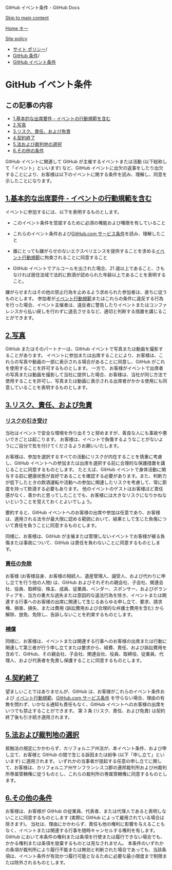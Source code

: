 GitHub イベント条件 - GitHub Docs

[Skip to main content](#main-content)

[Home キー](/ja)

[Site policy](/ja/site-policy)

* [サイト ポリシー](/ja/site-policy)/
* [GitHub 条件](/ja/site-policy/github-terms)/
* [GitHub イベント条件](/ja/site-policy/github-terms/github-event-terms)

GitHub イベント条件
==========

この記事の内容
----------

* [1.基本的な出席要件 - イベントの行動規範を含む](#1-basic-requirements-to-attend---including-the-event-code-of-conduct)
* [2.写真](#2-pictures)
* [3.リスク、責任、および免責](#3-risk-liability-and-indemnity)
* [4.契約終了](#4-termination)
* [5.法および裁判地の選択](#5-choice-of-law-and-venue)
* [6.その他の条件](#6-miscellaneous-terms)

GitHub イベントに関連して GitHub が主催するイベントまたは活動 (以下総称して「イベント」といいます) など、GitHub イベントに出欠の返事をしたり出欠することにより、お客様は以下のイベントに関する条件を読み、理解し、同意を示したことになります。

[1.基本的な出席要件 - イベントの行動規範を含む](#1-basic-requirements-to-attend---including-the-event-code-of-conduct)
----------

イベントに参加するには、以下を表明するものとします。

* このイベント条件を受諾するために必須の権能および権限を有していること

* これらのイベント条件および[GitHub.com サービス条件](/ja/site-policy/github-terms/github-terms-of-service)を読み、理解したこと

* 誰にとっても嫌がらせのないエクスペリエンスを提供することを求める[イベント行動規範](/ja/site-policy/github-terms/github-event-code-of-conduct)に拘束されることに同意すること

* GitHub イベントでアルコールを出された場合、21 歳以上であること、さもなければ居住法域で法的に飲酒が認められた年齢以上であることを表明すること。

嫌がらせまたはその他の禁止行為を止めるよう求められた参加者は、直ちに従うものとします。 参加者が[イベント行動規範](/ja/site-policy/github-terms/github-event-code-of-conduct)またはこれらの条件に違反する行為を行った場合、イベント主催者は、違反者に警告したりイベントまたはコンファレンスから払い戻しを行わずに退去させるなど、適切と判断する措置を講じることができます。

[2.写真](#2-pictures)
----------

GitHub またはそのパートナーは、GitHub イベントで写真または動画を撮影することがあります。 イベントに参加または出席することにより、お客様は、これらの写真や動画の一部に表示される場合があることに同意し、GitHub がこれを使用することを許可するものとします。 一方で、お客様がイベントで出席者の写真または動画を撮影して当社に提供した場合、お客様は、当社が同じ方法で使用することを許可し、写真または動画に表示される出席者がかかる使用にも同意していることを表明するものとします。

[3.リスク、責任、および免責](#3-risk-liability-and-indemnity)
----------

### [リスクの引き受け](#assumption-of-risk) ###

当社はイベントで安全な環境を作り出そうと努めますが、善良な人にも事故や悪いできごとは起こります。 お客様は、イベントで負傷するようなことがないようにご自分で気を付けてくださるようお願いいたします。

お客様は、参加を選択するすべての活動にリスクが内在することを慎重に考慮し、GitHub イベントへの参加または出席を選択する前に合理的な保護措置を講じることに同意するものとします。 たとえば、GitHub イベントで身体活動に関与する前に健康状態が良好であることを確認する必要があります。また、判断力が低下したときの飲酒運転や活動への参加に関連したリスクを考慮して、常に節度を持って飲酒する必要もあります。 他のイベントのゲストはお客様ほど責任感がなく、善かれと思ってしたことでも、お客様には大きなリスクになりかねないということを覚えておくとよいでしょう。

要約すると、GitHub イベントへのお客様の出席や参加は任意であり、お客様は、適用される法令が最大限に認める範囲において、結果として生じた負傷について責任を負うことに同意するものとします。

同様に、お客様は、GitHub が主催または管理しないイベントでお客様が被る負傷または事故について、GitHub は責任を負わないことに同意するものとします。

### [責任の免除](#release-of-liability) ###

お客様 (お客様自身、お客様の相続人、遺産管理人、譲受人、および代わりに申し立てを行う他の人物) は、GitHub およびそれぞれの親会社、子会社、関連会社、役員、取締役、株主、成員、従業員、ベンダー、スポンサー、およびボランティアを、当方の重大な過失または意図的な違法行為を除き、イベントまたは関連する行事へのお客様の出席に関連して生じるあらゆる申し立て、要求、請求権、損害、損失、または費用 (訴訟費用および合理的な弁護士費用を含む) から解除、放免、免除し、告訴しないことを約束するものとします。

### [補償](#indemnity) ###

同様に、お客様は、イベントまたは関連する行事へのお客様の出席または行動に関連して第三者が行う申し立てまたは要求から、経費、責任、および訴訟費用を含めて、GitHub、その親会社、子会社、関連会社、役員、取締役、従業員、代理人、および代表者を免責し保護することに同意するものとします。

[4.契約終了](#4-termination)
----------

望ましいことではありませんが、GitHub は、お客様がこれらのイベント条件および [イベント行動規範](/ja/site-policy/github-terms/github-event-code-of-conduct)、[GitHub.com サービス条件](/ja/site-policy/github-terms/github-terms-of-service) を守らない場合、理由の有無を問わず、いかなる通知も責任もなく、GitHub イベントへのお客様の出席をいつでも禁止することができます。 第 3 条 (リスク、責任、および免責) は契約終了後も引き続き適用されます。

[5.法および裁判地の選択](#5-choice-of-law-and-venue)
----------

抵触法の規定にかかわらず、カリフォルニア州法が、本イベント条件、および申し立て、お客様と GitHub の間で生じる訴因または紛争 (以下「申し立て」といいます) に適用されます。 いずれかの当事者が提起する任意の申し立てに関して、お客様は、カリフォルニア州サンフランシスコ郡の連邦裁判所および州裁判所専属管轄権に従うものとし、これらの裁判所の専属管轄権に同意するものとします。

[6.その他の条件](#6-miscellaneous-terms)
----------

お客様は、お客様が GitHub の従業員、代表者、または代理人であると表明しないことに同意するものとします (実際に GitHub によって雇用されている場合は除きます)。 当社は、理由にかかわらず、責任も他の権利に影響を与えることもなく、イベントまたは関連する行事を随時キャンセルする権利を有します。 GitHub において本条件の権利または条項を行使または履行できない場合でも、かかる権利または条項を放棄するものとは見なされません。 本条件のいずれかの条項が裁判所により履行不能または無効と判断された場合であっても、当該条項は、イベント条件が有効かつ履行可能となるために必要な最小限度まで制限または除外されるものとします。
